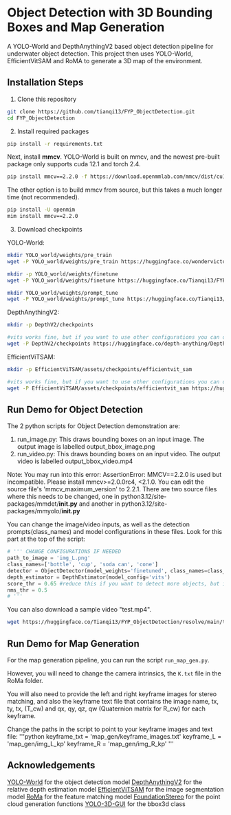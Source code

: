 # Object Detection with 3D Bounding Boxes and Map Generation
A YOLO-World and DepthAnythingV2 based object detection pipeline for underwater object detection. 
This project then uses YOLO-World, EfficientVitSAM and RoMA to generate a 3D map of the environment.

## Installation Steps
1. Clone this repository
```bash
git clone https://github.com/tianqi13/FYP_ObjectDetection.git
cd FYP_ObjectDetection
```
2. Install required packages 
```bash
pip install -r requirements.txt
```
Next, install **mmcv**. YOLO-World is built on mmcv, and the newest pre-built package only supports cuda 12.1 and torch 2.4.

```bash
pip install mmcv==2.2.0 -f https://download.openmmlab.com/mmcv/dist/cu121/torch2.4/index.html
```

The other option is to build mmcv from source, but this takes a much longer time (not recommended).
```bash
pip install -U openmim
mim install mmcv==2.2.0
```

3. Download checkpoints

YOLO-World:
```bash
mkdir YOLO_world/weights/pre_train
wget -P YOLO_world/weights/pre_train https://huggingface.co/wondervictor/YOLO-World-V2.1/resolve/main/l_stage2-b3e3dc3f.pth

mkdir -p YOLO_world/weights/finetune
wget -P YOLO_world/weights/finetune https://huggingface.co/Tianqi13/FYP_ObjectDetection/resolve/main/l_finetune.pth

mkdir YOLO_world/weights/prompt_tune
wget -P YOLO_world/weights/prompt_tune https://huggingface.co/Tianqi13/FYP_ObjectDetection/resolve/main/l_prompt_tuned.pth
```

DepthAnythingV2:
```bash
mkdir -p DepthV2/checkpoints

#vits works fine, but if you want to use other configurations you can download all the weights
wget -P DepthV2/checkpoints https://huggingface.co/depth-anything/Depth-Anything-V2-Small/resolve/main/depth_anything_v2_vits.pth 
```

EfficientViTSAM:
```bash
mkdir -p EfficientViTSAM/assets/checkpoints/efficientvit_sam

#vits works fine, but if you want to use other configurations you can download all the weights
wget -P EfficientViTSAM/assets/checkpoints/efficientvit_sam https://huggingface.co/mit-han-lab/efficientvit-sam/resolve/main/efficientvit_sam_l0.pt
```

## Run Demo for Object Detection
The 2 python scripts for Object Detection demonstration are: 
1. run_image.py: This draws bounding boxes on an input image. The output image is labelled output_bbox_image.png
2. run_video.py: This draws bounding boxes on an input video. The output video is labelled output_bbox_video.mp4

Note: You may run into this error: AssertionError: MMCV==2.2.0 is used but incompatible. Please install mmcv>=2.0.0rc4, <2.1.0. You can edit the source file's 'mmcv_maximum_version' to 2.2.1. There are two source files where this needs to be changed, one in python3.12/site-packages/mmdet/__init.py__ and another in python3.12/site-packages/mmyolo/__init.py__

You can change the image/video inputs, as well as the detection prompts(class_names) and model configurations in these files. Look for this part at the top of the script:

```python
# ''' CHANGE CONFIGURATIONS IF NEEDED
path_to_image = 'img_L.png'
class_names=['bottle', 'cup', 'soda can', 'cone']
detector = ObjectDetector(model_weights='finetuned', class_names=class_names)   
depth_estimator = DepthEstimator(model_config='vits')    
score_thr = 0.65 #reduce this if you want to detect more objects, but it will also increase false positives
nms_thr = 0.5                                              
# '''
```

You can also download a sample video "test.mp4". 
```bash
wget https://huggingface.co/Tianqi13/FYP_ObjectDetection/resolve/main/test.mp4
```
## Run Demo for Map Generation
For the map generation pipeline, you can run the script `run_map_gen.py`. 

However, you will need to change the camera intrinsics, the `K.txt` file in the RoMa folder. 

You will also need to provide the left and right keyframe images for stereo matching, and also the keyframe text file that contains the image name, tx, ty, tx, (T_cw) and qx, qy, qz, qw (Quaternion matrix for R_cw) for each keyframe. 

Change the paths in the script to point to your keyframe images and text file:
'''python 
keyframe_txt = 'map_gen/keyframe_images.txt'
keyframe_L = 'map_gen/img_L_kp'
keyframe_R = 'map_gen/img_R_kp'
'''

## Acknowledgements 
[YOLO-World](https://github.com/AILab-CVC/YOLO-World) for the object detection model 
[DepthAnythingV2](https://github.com/DepthAnything/Depth-Anything-V2) for the relative depth estimation model
[EfficientViTSAM](https://github.com/mit-han-lab/efficientvit) for the image segmentation model 
[RoMa](https://github.com/Parskatt/RoMa) for the feature matching model 
[FoundationStereo](https://github.com/NVlabs/FoundationStereo/) for the point cloud generation functions 
[YOLO-3D-GUI](https://github.com/Pavankunchala/Yolo-3d-GUI) for the bbox3d class 







